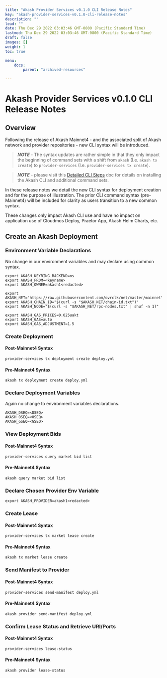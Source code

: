 ```yaml
---
title: "Akash Provider Services v0.1.0 CLI Release Notes"
key: "akash-provider-services-v0.1.0-cli-release-notes"
description: ""
lead: ""
date: Thu Dec 29 2022 03:03:46 GMT-0800 (Pacific Standard Time)
lastmod: Thu Dec 29 2022 03:03:46 GMT-0800 (Pacific Standard Time)
draft: false
images: []
weight: 1
toc: true

menu:
    docs:
        parent: "archived-resources"

---
```

Akash Provider Services v0.1.0 CLI Release Notes
================================================

Overview
--------

Following the release of Akash Mainnet4 - and the associated split of Akash network and provider repositories - new CLI syntax will be introduced.

> _**NOTE**_ - The syntax updates are rather simple in that they only impact the beginning of command sets with a shift from `akash` (I.e. `akash tx create`) to `provider-services` (I.e. `provider-services tx create`).

> _**NOTE**_ - please visit this [Detailed CLI Steps](../experimental/mainnet4-upgrade-docs/detailed-steps/) doc for details on installing the Akash CLI and additional command sets.

In these release notes we detail the new CLI syntax for deployment creation and for the purpose of illustration. The prior CLI command syntax (pre-Mainnet4) will be included for clarity as users transition to a new common syntax.

These changes only impact Akash CLI use and have no impact on application use of Cloudmos Deploy, Praetor App, Akash Helm Charts, etc.

Create an Akash Deployment
--------------------------

### Environment Variable Declarations

No change in our environment variables and may declare using common syntax.

    export AKASH_KEYRING_BACKEND=os
    export AKASH_FROM=<keyname>
    export AKASH_OWNER=akash1<redacted>
    
    export AKASH_NET="https://raw.githubusercontent.com/ovrclk/net/master/mainnet"
    export AKASH_CHAIN_ID="$(curl -s "$AKASH_NET/chain-id.txt")"
    export AKASH_NODE="$(curl -s "$AKASH_NET/rpc-nodes.txt" | shuf -n 1)"
    
    export AKASH_GAS_PRICES=0.025uakt
    export AKASH_GAS=auto
    export AKASH_GAS_ADJUSTMENT=1.5
    

### Create Deployment

#### Post-Mainnet4 Syntax

    provider-services tx deployment create deploy.yml
    

#### Pre-Mainnet4 Syntax

    akash tx deployment create deploy.yml
    

### Declare Deployment Variables

Again no change to environment variables declarations.

    AKASH_DSEQ=<DSEQ>
    AKASH_OSEQ=<OSEQ>
    AKASH_GSEQ=<GSEQ>
    

### View Deployment Bids

#### Post-Mainnet4 Syntax

    provider-services query market bid list
    

#### Pre-Mainnet4 Syntax

    akash query market bid list
    

### Declare Chosen Provider Env Variable

    export AKASH_PROVIDER=akash1<redacted>
    

### Create Lease

#### Post-Mainnet4 Syntax

    provider-services tx market lease create
    

#### Pre-Mainnet4 Syntax

    akash tx market lease create
    

### Send Manifest to Provider

#### Post-Mainnet4 Syntax

    provider-services send-manifest deploy.yml
    

#### Pre-Mainnet4 Syntax

    akash provider send-manifest deploy.yml
    

### Confirm Lease Status and Retrieve URI/Ports

#### Post-Mainnet4 Syntax

    provider-services lease-status
    

#### Pre-Mainnet4 Syntax

    akash provider lease-status